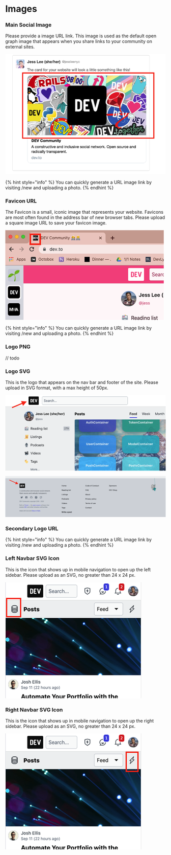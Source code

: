 # Images

### Main Social Image

Please provide a image URL link. This image is used as the default open graph image that appears when you share links to your community on external sites. 

![](../../../.gitbook/assets/screen-shot-2020-09-12-at-1.18.21-pm.png)

{% hint style="info" %}
You can quickly generate a URL image link by visiting /new and uploading a photo.
{% endhint %}

### Favicon URL

The Favicon is a small, iconic image that represents your website. Favicons are most often found in the address bar of new browser tabs. Please upload a square image URL to save your favicon image.

![](../../../.gitbook/assets/screen-shot-2020-09-12-at-1.22.37-pm.png)

{% hint style="info" %}
You can quickly generate a URL image link by visiting /new and uploading a photo.
{% endhint %}

### Logo PNG

// todo

### Logo SVG

This is the logo that appears on the nav bar and footer of the site. Please upload in SVG format, with a max height of 50px. 

![Logo SVG on navbar](../../../.gitbook/assets/screen-shot-2020-09-12-at-1.25.50-pm.png)

![Logo SVG on footer](../../../.gitbook/assets/screen-shot-2020-09-12-at-1.26.40-pm.png)

### Secondary Logo URL

{% hint style="info" %}
You can quickly generate a URL image link by visiting /new and uploading a photo.
{% endhint %}

### Left Navbar SVG Icon

This is the icon that shows up in mobile navigation to open up the left sidebar. Please upload as an SVG, no greater than 24 x 24 px.

![Left Navbar SVG Icon](../../../.gitbook/assets/screen-shot-2020-09-12-at-1.29.07-pm.png)

### Right Navbar SVG Icon

This is the icon that shows up in mobile navigation to open up the right sidebar. Please upload as an SVG, no greater than 24 x 24 px.

![Right Navbar SVG Icon](../../../.gitbook/assets/screen-shot-2020-09-12-at-1.29.07-pm%20%281%29.png)



